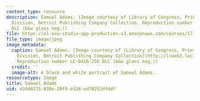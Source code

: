 ```yaml
---
content_type: resource
description: Samuel Adams. (Image courtesy of Library of Congress, Prints and Photographs
  Division, Detroit Publishing Company Collection. Reproduction number LC-D416-256
  DLC (b&w glass neg.))
file: https://ol-ocw-studio-app-production.s3.amazonaws.com/courses/17-508-the-rise-and-fall-of-democracy-regime-change-spring-2002/d34d6275830e20f0e326ed78252dfddf_17-508s02.jpg
file_type: image/jpeg
image_metadata:
  caption: Samuel Adams. (Image courtesy of [Library of Congress, Prints and Photographs
    Division, Detroit Publishing Company Collection](http://lcweb2.loc.gov/ammem/collections/touring/index.html).
    Reproduction number LC-D416-256 DLC (b&w glass neg.))
  credit: ''
  image-alt: A black and white portrait of Samuel Adams.
resourcetype: Image
title: Samuel Adams
uid: d34d6275-830e-20f0-e326-ed78252dfddf
---
```

